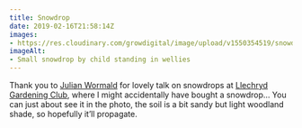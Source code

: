 ```yaml
---
title: Snowdrop
date: 2019-02-16T21:58:14Z
images: 
- https://res.cloudinary.com/growdigital/image/upload/v1550354519/snowdrop-23DDFACB.jpg
imageAlt: 
- Small snowdrop by child standing in wellies
---
```


Thank you to [Julian Wormald](https://thegardenimpressionists.com/) for lovely talk on snowdrops at [Llechryd Gardening Club](https://www.facebook.com/LlechrydDGC/), where I might accidentally have bought a snowdrop… You can just about see it in the photo, the soil is a bit sandy but light woodland shade, so hopefully it’ll propagate.
